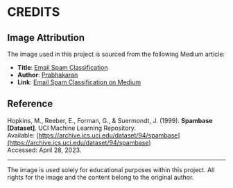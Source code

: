 # CREDITS

## Image Attribution

The image used in this project is sourced from the following Medium article:

- **Title**: [Email Spam Classification](https://medium.com/@yesprabhakaran98/email-spam-classification-92b661d3b700)
- **Author**: [Prabhakaran](https://medium.com/@yesprabhakaran98)
- **Link**: [Email Spam Classification on Medium](https://medium.com/@yesprabhakaran98/email-spam-classification-92b661d3b700)

## Reference

Hopkins, M., Reeber, E., Forman, G., & Suermondt, J. (1999). **Spambase [Dataset]**. UCI Machine Learning Repository.  
Available: [https://archive.ics.uci.edu/dataset/94/spambase](https://archive.ics.uci.edu/dataset/94/spambase)  
Accessed: April 28, 2023.

---

The image is used solely for educational purposes within this project. All rights for the image and the content belong to the original author.
